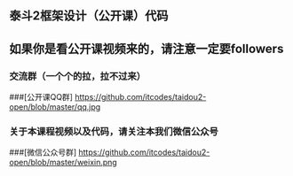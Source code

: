 ## 泰斗2框架设计（公开课）代码
## 如果你是看公开课视频来的，请注意一定要followers
### 交流群（一个个的拉，拉不过来）
###[公开课QQ群] https://github.com/itcodes/taidou2-open/blob/master/qq.jpg
### 关于本课程视频以及代码，请关注本我们微信公众号
###[微信公众号群] https://github.com/itcodes/taidou2-open/blob/master/weixin.png

